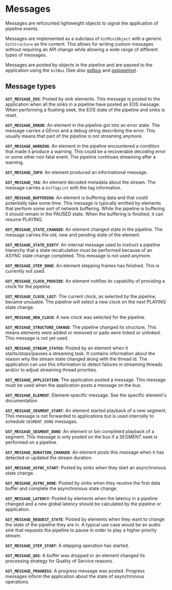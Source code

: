 # Messages

Messages are refcounted lightweight objects to signal the application of
pipeline events.

Messages are implemented as a subclass of `GstMiniObject` with a generic
`GstStructure` as the content. This allows for writing custom messages
without requiring an API change while allowing a wide range of different
types of messages.

Messages are posted by objects in the pipeline and are passed to the
application using the `GstBus` (See also [gstbus](design/gstbus.md)
and [gstpipeline](design/gstpipeline.md)).

## Message types

**`GST_MESSAGE_EOS`**: Posted by sink elements. This message is posted to the
application when all the sinks in a pipeline have posted an EOS message. When
performing a flushing seek, the EOS state of the pipeline and sinks is reset.

**`GST_MESSAGE_ERROR`**: An element in the pipeline got into an error state.
The message carries a GError and a debug string describing the error. This
usually means that part of the pipeline is not streaming anymore.

**`GST_MESSAGE_WARNING`**: An element in the pipeline encountered a condition
that made it produce a warning. This could be a recoverable decoding error or
some other non fatal event. The pipeline continues streaming after a warning.

**`GST_MESSAGE_INFO`**: An element produced an informational message.

**`GST_MESSAGE_TAG`**: An element decoded metadata about the stream. The
message carries a `GstTagList` with the tag information.

**`GST_MESSAGE_BUFFERING`**: An element is buffering data and that could
potentially take some time. This message is typically emitted by elements that
perform some sort of network buffering. While the pipeline is buffering it
should remain in the PAUSED state. When the buffering is finished, it can
resume PLAYING.

**`GST_MESSAGE_STATE_CHANGED`**: An element changed state in the pipeline.
The message carries the old, new and pending state of the element.

**`GST_MESSAGE_STATE_DIRTY`**: An internal message used to instruct
a pipeline hierarchy that a state recalculation must be performed because of an
ASYNC state change completed. This message is not used anymore.

**`GST_MESSAGE_STEP_DONE`**: An element stepping frames has finished. This is
currently not used.

**`GST_MESSAGE_CLOCK_PROVIDE`**: An element notifies its capability of
providing a clock for the pipeline.

**`GST_MESSAGE_CLOCK_LOST`**: The current clock, as selected by the pipeline,
became unusable. The pipeline will select a new clock on the next PLAYING state
change.

**`GST_MESSAGE_NEW_CLOCK`**: A new clock was selected for the pipeline.

**`GST_MESSAGE_STRUCTURE_CHANGE`**: The pipeline changed its structure, This
means elements were added or removed or pads were linked or unlinked. This
message is not yet used.

**`GST_MESSAGE_STREAM_STATUS`**: Posted by an element when it
starts/stops/pauses a streaming task. It contains information about the reason
why the stream state changed along with the thread id. The application can use
this information to detect failures in streaming threads and/or to adjust
streaming thread priorities.

**`GST_MESSAGE_APPLICATION`**: The application posted a message. This message
must be used when the application posts a message on the bus.

**`GST_MESSAGE_ELEMENT`**: Element-specific message. See the specific
element's documentation

**`GST_MESSAGE_SEGMENT_START`**: An element started playback of a new
segment. This message is not forwarded to applications but is used internally
to schedule `SEGMENT_DONE` messages.

**`GST_MESSAGE_SEGMENT_DONE`**: An element or bin completed playback of
a segment. This message is only posted on the bus if a SEGMENT seek is
performed on a pipeline.

**`GST_MESSAGE_DURATION_CHANGED`**: An element posts this message when it has
detected or updated the stream duration.

**`GST_MESSAGE_ASYNC_START`**: Posted by sinks when they start an
asynchronous state change.

**`GST_MESSAGE_ASYNC_DONE`**: Posted by sinks when they receive the first
data buffer and complete the asynchronous state change.

**`GST_MESSAGE_LATENCY`**: Posted by elements when the latency in a pipeline
changed and a new global latency should be calculated by the pipeline or
application.

**`GST_MESSAGE_REQUEST_STATE`**: Posted by elements when they want to change
the state of the pipeline they are in. A typical use case would be an audio
sink that requests the pipeline to pause in order to play a higher priority
stream.

**`GST_MESSAGE_STEP_START`**: A stepping operation has started.

**`GST_MESSAGE_QOS`**: A buffer was dropped or an element changed its
processing strategy for Quality of Service reasons.

**`GST_MESSAGE_PROGRESS`**: A progress message was posted. Progress messages
inform the application about the state of asynchronous operations.
